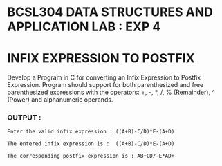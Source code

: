 # BCSL304 DATA  STRUCTURES AND APPLICATION LAB : EXP 4
# INFIX EXPRESSION TO POSTFIX

Develop a Program in C for converting an Infix Expression to Postfix Expression. Program 
should support for both parenthesized and free parenthesized 
expressions with the operators: +, -, *, /, % (Remainder), ^ (Power) and alphanumeric 
operands. 

### OUTPUT :
~~~
Enter the valid infix expression : ((A+B)-C/D)*E-(A+D) 
 
The entered infix expression is :  ((A+B)-C/D)*E-(A+D)
 
The corresponding postfix expression is : AB+CD/-E*AD+-
~~~